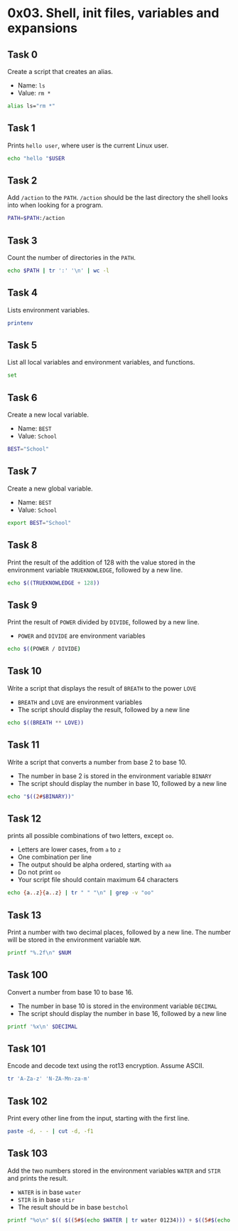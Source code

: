 # 0x03. Shell, init files, variables and expansions

## Task 0
Create a script that creates an alias.
* Name: `ls`
* Value: `rm *`
```bash
alias ls="rm *"
```
## Task 1 
 Prints `hello user`, where user is the current Linux user.
```bash
echo "hello "$USER
```
## Task 2
Add `/action` to the `PATH`. `/action` should be the last directory the shell looks into when looking for a program.
```bash
PATH=$PATH:/action
```
## Task 3
Count the number of directories in the `PATH`.
```bash
echo $PATH | tr ':' '\n' | wc -l
```
## Task 4
Lists environment variables.
```bash
printenv
```

## Task 5
 List all local variables and environment variables, and functions.
```bash
set
```
## Task 6	
Create a new local variable.
* Name: `BEST`
* Value: `School`
```bash
BEST="School"
```
## Task 7
Create a new global variable.
* Name: `BEST`
* Value: `School`
```bash
export BEST="School"
```
## Task 8
Print the result of the addition of 128 with the value stored in the environment variable `TRUEKNOWLEDGE`, followed by a new line.
```bash
echo $((TRUEKNOWLEDGE + 128))
```
## Task 9
Print the result of `POWER` divided by `DIVIDE`, followed by a new line.
* `POWER` and `DIVIDE` are environment variables
```bash
echo $((POWER / DIVIDE)
```
## Task 10
Write a script that displays the result of `BREATH` to the power `LOVE`
* `BREATH` and `LOVE` are environment variables
* The script should display the result, followed by a new line
```bash
echo $((BREATH ** LOVE))
```
## Task 11
Write a script that converts a number from base 2 to base 10.
* The number in base 2 is stored in the environment variable `BINARY`
* The script should display the number in base 10, followed by a new line
```bash
echo "$((2#$BINARY))"
```
## Task 12
 prints all possible combinations of two letters, except `oo`.
* Letters are lower cases, from `a` to `z`
* One combination per line
* The output should be alpha ordered, starting with `aa`
* Do not print `oo`
* Your script file should contain maximum 64 characters
```bash
echo {a..z}{a..z} | tr " " "\n" | grep -v "oo"
```
## Task 13
Print a number with two decimal places, followed by a new line.
The number will be stored in the environment variable `NUM`.
```bash
printf "%.2f\n" $NUM
```
## Task 100
Convert a number from base 10 to base 16.
* The number in base 10 is stored in the environment variable `DECIMAL`
* The script should display the number in base 16, followed by a new line
```bash
printf '%x\n' $DECIMAL
```
## Task 101
Encode and decode text using the rot13 encryption. Assume ASCII.
```bash
tr 'A-Za-z' 'N-ZA-Mn-za-m'
```
## Task 102
Print every other line from the input, starting with the first line.
```bash
paste -d, - - | cut -d, -f1
```
## Task 103
Add the two numbers stored in the environment variables `WATER` and `STIR` and prints the result.
* `WATER` is in base `water`
* `STIR` is in base `stir`
* The result should be in base `bestchol`
```bash
printf "%o\n" $(( $((5#$(echo $WATER | tr water 01234))) + $((5#$(echo $STIR | tr stir. 01234))) )) | tr 01234567 bestchol
```

